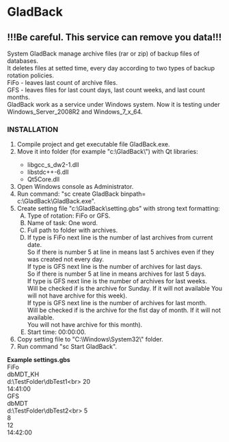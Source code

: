 <html>
 <h1>GladBack</h1>
<h2>!!!Be careful. This service can remove you data!!!</h2>
 <body>
<p>System GladBack manage archive files (rar or zip) of backup files of databases.<br>
It deletes files at setted time, every day according to two types of backup rotation policies.<br>
FiFo - leaves last count of archive files.<br>
GFS - leaves files for last count days, last count weeks, and last count months.<br>
GladBack work as a service under Windows system. Now it is testing under
Windows_Server_2008R2 and Windows_7_x_64.</p>

<h3>INSTALLATION</h3>
<ol type="1">
<li>Compile project and get executable file GladBack.exe.</li>
<li>Move it into folder (for example "c:\GladBack\") with Qt libraries:</li>
	<ul>
		<li>libgcc_s_dw2-1.dll</li>
		<li>libstdc++-6.dll</li>
		<li>Qt5Core.dll</li>
	</ul>	
<li>Open Windows console as Administrator.</li>
<li>Run command: "sc create GladBack binpath= c:\GladBack\GladBack.exe".</li>
<li>Create setting file "c:\GladBack\setting.gbs" with strong text formatting:
	<ol type="A">
		<li>Type of rotation: FiFo or GFS.</li>
		<li>Name of task: One word.</li>
		<li>Full path to folder with archives.</li>
		<li>If type is FiFo next line is the number of last archives from current date.<br>
			So if there is number 5 at line in means last 5 archives even if they was
			created not every day.<br>
			If type is GFS next line is the number of archives for last days.<br>
			So if there is number 5 at line in means archives for last 5 days.<br>
			If type is GFS next line is the number of archives for last weeks.<br>
			Will be checked if is the archive for Sunday. If it will not available
			You will not have archive for this week).<br>
			If type is GFS next line is the number of archives for last month.<br>
			Will be checked if is the archive for the fist day of month. If it will not available.<br>
			You will not have archive for this month).</li>
		<li>Start time: 00:00:00.</li>
	</ol>	
<li>Copy setting file to "C:\Windows\System32\" folder.</li>
<li>Run command "sc Start GladBack".</li>
</ol>
	
<b>Example settings.gbs</b><br>
FiFo<br>
dbMDT_KH<br>
d:\TestFolder\dbTest1\<br>
20<br>
14:41:00<br>
GFS<br>
dbMDT<br>
d:\TestFolder\dbTest2\<br>
5<br>
8<br>
12<br>
14:42:00<br>
 </body>
</html>